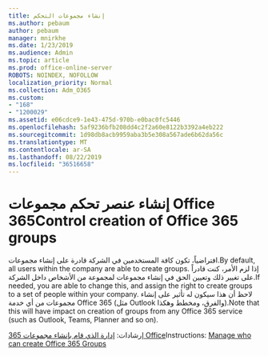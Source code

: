 ```yaml
---
title: إنشاء مجموعات التحكم
ms.author: pebaum
author: pebaum
manager: mnirkhe
ms.date: 1/23/2019
ms.audience: Admin
ms.topic: article
ms.prod: office-online-server
ROBOTS: NOINDEX, NOFOLLOW
localization_priority: Normal
ms.collection: Adm_O365
ms.custom:
- "168"
- "1200029"
ms.assetid: e06cdce9-1e43-475d-970b-e0bac0fc5446
ms.openlocfilehash: 5af9236bfb208dd4c2f2a60e8122b3392a4eb222
ms.sourcegitcommit: 1d98db8acb9959aba3b5e308a567ade6b62da56c
ms.translationtype: MT
ms.contentlocale: ar-SA
ms.lasthandoff: 08/22/2019
ms.locfileid: "36516658"
---
```

# <a name="control-creation-of-office-365-groups"></a><span data-ttu-id="3ee85-102">إنشاء عنصر تحكم مجموعات Office 365</span><span class="sxs-lookup"><span data-stu-id="3ee85-102">Control creation of Office 365 groups</span></span>

<span data-ttu-id="3ee85-103">افتراضياً، تكون كافة المستخدمين في الشركة قادرة على إنشاء مجموعات.</span><span class="sxs-lookup"><span data-stu-id="3ee85-103">By default, all users within the company are able to create groups.</span></span> <span data-ttu-id="3ee85-104">إذا لزم الأمر، كنت قادراً على تغيير ذلك وتعيين الحق في إنشاء مجموعات لمجموعة من الأشخاص داخل الشركة.</span><span class="sxs-lookup"><span data-stu-id="3ee85-104">If needed, you are able to change this, and assign the right to create groups to a set of people within your company.</span></span> <span data-ttu-id="3ee85-105">لاحظ أن هذا سيكون له تأثير على إنشاء مجموعات من أي خدمة Office 365 (مثل Outlook والفرق، ومخطط وهكذا).</span><span class="sxs-lookup"><span data-stu-id="3ee85-105">Note that this will have impact on creation of groups from any Office 365 service (such as Outlook, Teams, Planner and so on).</span></span>
  
<span data-ttu-id="3ee85-106">إرشادات: [إدارة الذي قام بإنشاء مجموعات 365 Office](https://docs.microsoft.com/office365/admin/create-groups/manage-creation-of-groups)</span><span class="sxs-lookup"><span data-stu-id="3ee85-106">Instructions: [Manage who can create Office 365 Groups](https://docs.microsoft.com/office365/admin/create-groups/manage-creation-of-groups)</span></span>
